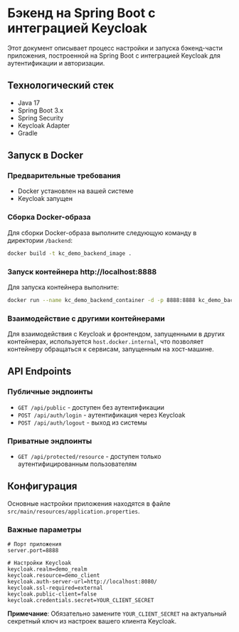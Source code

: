# Бэкенд на Spring Boot с интеграцией Keycloak

Этот документ описывает процесс настройки и запуска бэкенд-части приложения, построенной на Spring Boot с интеграцией Keycloak для аутентификации и авторизации.

## Технологический стек

- Java 17
- Spring Boot 3.x
- Spring Security
- Keycloak Adapter
- Gradle

## Запуск в Docker

### Предварительные требования

- Docker установлен на вашей системе
- Keycloak запущен

### Сборка Docker-образа

Для сборки Docker-образа выполните следующую команду в директории `/backend`:

```bash
docker build -t kc_demo_backend_image .
```

### Запуск контейнера http://localhost:8888

Для запуска контейнера выполните:

```bash
docker run --name kc_demo_backend_container -d -p 8888:8888 kc_demo_backend_image
```

### Взаимодействие с другими контейнерами

Для взаимодействия с Keycloak и фронтендом, запущенными в других контейнерах, используется `host.docker.internal`, что позволяет контейнеру обращаться к сервисам, запущенным на хост-машине.

## API Endpoints

### Публичные эндпоинты

- `GET /api/public` - доступен без аутентификации
- `POST /api/auth/login` - аутентификация через Keycloak
- `POST /api/auth/logout` - выход из системы

### Приватные эндпоинты

- `GET /api/protected/resource` - доступен только аутентифицированным пользователям

## Конфигурация

Основные настройки приложения находятся в файле `src/main/resources/application.properties`.

### Важные параметры

```properties
# Порт приложения
server.port=8888

# Настройки Keycloak
keycloak.realm=demo_realm
keycloak.resource=demo_client
keycloak.auth-server-url=http://localhost:8080/
keycloak.ssl-required=external
keycloak.public-client=false
keycloak.credentials.secret=YOUR_CLIENT_SECRET
```

**Примечание**: Обязательно замените `YOUR_CLIENT_SECRET` на актуальный секретный ключ из настроек вашего клиента Keycloak.